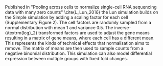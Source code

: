 Published in "Pooling across cells to normalize single-cell RNA sequencing data with many zero counts" \cite{L_Lun_2016} the Lun simulation builds on the Simple simulation by adding a scaling factor for each cell (Supplementary Figure 2). The cell factors are randomly sampled from a normal distribution with mean 1 and variance 0.5. The inverse-\(\textrm{log}_2\) transformed factors are used to adjust the gene means resulting in a matrix of gene means, where each cell has a different mean. This represents the kinds of technical effects that normalisation aims to remove.  The matrix of means are then used to sample counts from a negative binomial distribution. This simulation can also model differential expression between multiple groups with fixed fold changes.